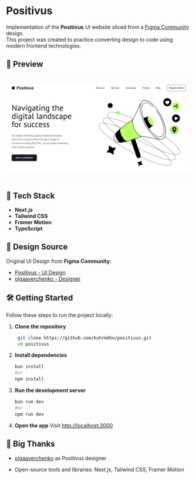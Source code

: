 # Positivus

Implementation of the **Positivus** UI website sliced from a [Figma Community](https://www.figma.com/community) design.  
This project was created to practice converting design to code using modern frontend technologies.  

## 📸 Preview
![Preview](./public/images/preview.png)

## 🚀 Tech Stack
- **Next.js**
- **Tailwind CSS**  
- **Framer Motion**  
- **TypeScript**  

## 🎨 Design Source
Original UI Design from **Figma Community**:  
- [Positivus - UI Design](https://www.figma.com/community/file/1230604708032389430)
- [olgaaverchenko - Designer](https://www.figma.com/@olgaaverchenko)

## 🛠 Getting Started
Follow these steps to run the project locally:

1. **Clone the repository**
   ```bash
    git clone https://github.com/kuhrmdhn/positivus.git
    cd positivus
   ```

2. **Install dependencies**
    ```bash
    bun install
    #or
    npm install
    ```

3. **Run the development server**
    ```bash
    bun run dev
    #or
    npm run dev
    ```

4. **Open the app**
Visit [http://localhost:3000](http://localhost:3000)


## 🙏 Big Thanks

- [olgaaverchenko](https://www.figma.com/@olgaaverchenko) as Positivus designer

- Open-source tools and libraries: Next.js, Tailwind CSS, Framer Motion
